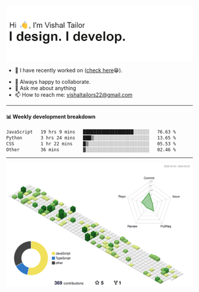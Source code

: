![Hi, I'm Vishal Tailor. I design. I develop.](https://github.com/vishaltailors/vishaltailors/blob/main/header.png?raw=true)

- 🔭 I have recently worked on ([check here](https://vishaltailor.com)😁).
<!-- - 🎦 Currently watching: JavaScript: The Hard Parts By Will Sentance. -->
- 👯 Always happy to collaborate.
- 💬 Ask me about anything
- 📫 How to reach me: <a href="mailto:vishaltailors22@gmail.com">vishaltailors22@gmail.com</a>

<hr /> 
<h4>📊 Weekly development breakdown</h4>
<!--START_SECTION:waka-->

```text
JavaScript   19 hrs 9 mins   ███████████████████░░░░░░   76.63 %
Python       3 hrs 24 mins   ███▒░░░░░░░░░░░░░░░░░░░░░   13.65 %
CSS          1 hr 22 mins    █▒░░░░░░░░░░░░░░░░░░░░░░░   05.53 %
Other        36 mins         ▓░░░░░░░░░░░░░░░░░░░░░░░░   02.46 %
```

<!--END_SECTION:waka-->
<hr /> 

![](./profile-3d-contrib/profile-green-animate.svg)
